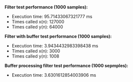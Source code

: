 **Filter test performance (1000 samples):**
- Execution time: 95.71433067321777 ms
- Times called x(n): 127000
- Times called y(n): 64000

**Filter with buffer test performance (1000 samples):**
- Execution time: 3.9434432983398438 ms
- Times called x(n): 3000
- Times called y(n): 1008

**Buffer processing filter test performance (1000 sepmples):**
- Execution time: 3.6301612854003906 ms
